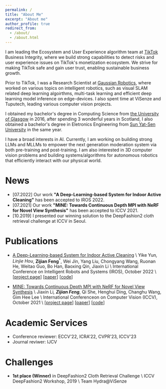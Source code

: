 ```yaml
---
permalink: /
title: "About Me"
excerpt: "About me"
author_profile: true
redirect_from: 
  - /about/
  - /about.html
---
```


I am leading the Ecosystem and User Experience algorithm team at [TikTok](https://www.tiktok.com/) Business Integrity, where we build strong capabilities to detect risks and user experience issues on TikTok's monetization ecosystem. We strive for making TikTok safe and gain user trust, enabling sustainable business growth.

Prior to TikTok, I was a Research Scientist at [Gaussian Robotics](https://www.gaussianrobotics.com/), where worked on various topics on intelligent robotics, such as visual SLAM related deep learning algoirthms, multi-task learning and efficient deep learning model inference on edge-devices. I also spent time at ViSenze and Tuputech, leading various computer vision projects.

I obtained my bachelor's degree in Computing Science from [the University of Glasgow](https://gla.ac.uk) in 2016, after spending 3 wonderful years in Scotland, I also obtained a bachelor's degree in Eletronics Engineering from [Sun Yat-Sen University](https://www.sysu.edu.cn) in the same year. 

I have a broad interests in AI. Currently, I am working on building strong LLMs and MLLMs to empower the next generation moderation system via both pre-training and post-training. I am also interested in 3D computer vision problems and building systems/algorithms for autonomous robotics that efficiently interact with our physical world.

# News

- [07.2022] Our work **"A Deep-Learning-based System for Indoor Active Cleaning"** has been accepted to IROS 2022.
- [07.2021] Our work **"MINE: Towards Continuous Depth MPI with NeRF for Novel View Synthesis"** has been accepted to ICCV 2021.
- [10.2019] I presented our winning solution to the DeepFashion2 cloth retrieval challenge at ICCV in Seoul.

# Publications

- [A Deep-Learning-based System for Indoor Active Cleaning](coming_soon) \\
Yike Yun<sup>*</sup>, Linjie Hou<sup>*</sup>, **Zijian Feng**<sup>*</sup>, Wei Jin, Yang Liu, Chongyang Wang, Ruonan He, Weitao Guo, Bo Han, Baoxing Qin, Jiaxin Li \\
International Conference on Intelligent Robots and Systems (IROS), October 2022 \\
\[[project page](https://gaussianopensource.github.io/projects/active_cleaning)\] \[[paper](https://gaussianopensource.github.io/projects/active_cleaning/files/IROS_2022_GS.pdf)\] \[[code](https://github.com/gaussianopensource/dl_active_cleaning)\]

- [MINE: Towards Continuous Depth MPI with NeRF for Novel View Synthesis](https://arxiv.org/abs/2103.14910) \\
Jiaxin Li<sup>*</sup>, **Zijian Feng**<sup>*</sup>, Qi She, Henghui Ding, Changhu Wang, Gim Hee Lee \\
International Conferenceon on Computer Vision (ICCV), October 2021 \\
\[[project page](projects/mine)\] \[[paper](https://arxiv.org/pdf/2103.14910)\] \[[code](https://github.com/vincentfung13/MINE)\]

# Academic Services

- Conference reviewer: ECCV'22, ICRA'22, CVPR'23, ICCV'23
- Journal reviwer: IJCV

# Challenges 

- **1st place (Winner)** in DeepFashion2 Cloth Retrieval Challenge \\
ICCV DeepFashion2 Workshop, 2019 \\
Team Hydra@ViSenze
